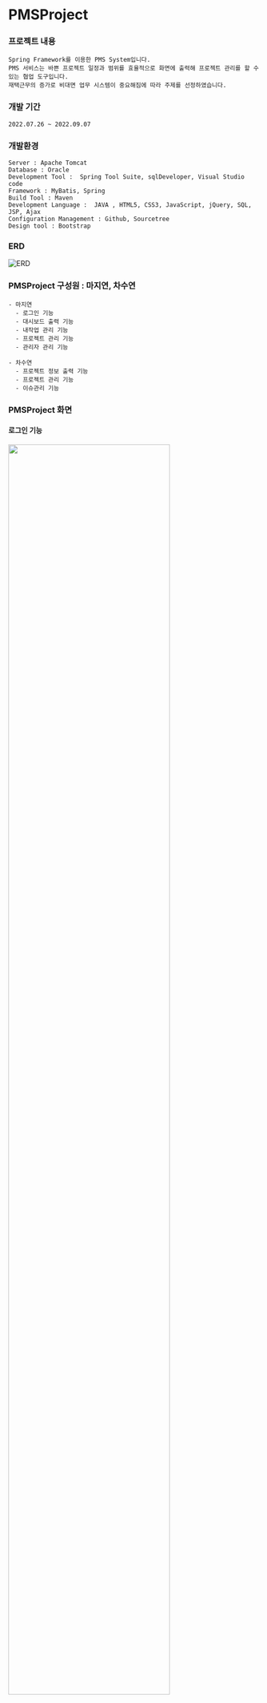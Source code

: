 #  PMSProject


### 프로젝트 내용
```
Spring Framework를 이용한 PMS System입니다. 
PMS 서비스는 바쁜 프로젝트 일정과 범위를 효율적으로 화면에 출력해 프로젝트 관리를 할 수 있는 협업 도구입니다. 
재택근무의 증가로 비대면 업무 시스템이 중요해짐에 따라 주제를 선정하였습니다.
```


### 개발 기간
```
2022.07.26 ~ 2022.09.07
```


### 개발환경  
```
Server : Apache Tomcat 
Database : Oracle
Development Tool :  Spring Tool Suite, sqlDeveloper, Visual Studio code
Framework : MyBatis, Spring
Build Tool : Maven
Development Language :  JAVA , HTML5, CSS3, JavaScript, jQuery, SQL, JSP, Ajax
Configuration Management : Github, Sourcetree 
Design tool : Bootstrap
```


### ERD
![ERD](https://user-images.githubusercontent.com/97590398/184394968-7831821d-dd34-421f-93a8-266f6b821fa7.png)


###  PMSProject 구성원 : 마지연, 차수연
```
- 마지연 
  - 로그인 기능
  - 대시보드 출력 기능
  - 내작업 관리 기능
  - 프로젝트 관리 기능
  - 관리자 관리 기능 
  
- 차수연 
  - 프로젝트 정보 출력 기능
  - 프로젝트 관리 기능
  - 이슈관리 기능
```


###  PMSProject 화면
#### 로그인 기능
<img width="80%" src="https://user-images.githubusercontent.com/104612045/189580600-188e073a-2ecd-4ae5-b0aa-2e631e15a818.gif"/>  

```
로그인 시 관리자, PL, 사원을 구분하여 왼쪽 메뉴를 다르게 출력합니다.
```

#### 대시보드 출력 기능
<img width="80%" src="https://user-images.githubusercontent.com/104612045/189579418-95eae8fe-e151-4d0e-acc1-9416edb2638c.gif"/>  

```
종합현황, 팀별현황, 개인별현황으로 프로젝트 진행 상태를 출력합니다.
각 출력 블럭에서는 링크를 통해 상세 페이지로 연결됩니다.
```

#### 관리자 기능
<img width="80%" src="https://user-images.githubusercontent.com/104612045/189577628-b32e17fc-4d96-4f1b-b54f-6bb6b1a4b1f8.gif"/>  

```
관리자로 로그인 시, 사용자 관리 메뉴에서는 사원들의 정보를 수정, 삭제, 등록할 수 있습니다.
프로젝트 관리 메뉴에서는 팀과 프로젝트를 등록하고 수정할 수 있습니다.
```

####  PL 기능
<img width="80%" src="https://user-images.githubusercontent.com/104612045/189595344-290455a4-1cd5-4e02-976a-6687ec28e21a.gif"/>  

```
PL로 로그인 시, 본인에게 할당된 프로젝트를 수정하고 팀원을 추가할 수 있습니다.
그 프로젝트의 스테이지를 수정, 삭제, 등록할 수 있는데 진행중인 작업이 있다면 삭제는 불가능합니다.
마찬가지로 해당 스테이지의 작업도 수정, 삭제, 등록할 수 있습니다.
```

#### 내작업 기능
<img width="80%" src="https://user-images.githubusercontent.com/104612045/189607773-84e25bb9-fc81-4edd-ab4c-f1d0386eca49.gif"/>  

```
본인에게 해당되는 프로젝트의 작업만 수정, 삭제, 등록할 수 있습니다.
```


### TroublShooting
```
- 마지연 : 
1. 페이지마다 로그인 계정의 정보로 화면을 출력해야 했습니다. 
DB의 테이블을 세세하게 나눠서 로그인 아이디만 가져왔을 때 controller에서 팀 이름이나 직급등 관련 정보를 가져오기 번거롭다 생각하여 처음 로그인 session에 대부분의 정보를 저장했습니다. 
하지만 쿠키에 허용되는 용량이 작으며 클라이언트가 많아질 때 문제가 되기 때문에 최소한의 정보를 저장해야 한다는 것을 알게 되었습니다.

2. 데이터를 넘기고 나서도 등록, 수정과 삭제 각각 페이지를 만들고 똑같은 데이터를 받아 사용하는 것은 똑같은 코드가 반복된다 생각하였습니다. 그
래서 한 페이지에 모달창 여러 개 구현하고 데이터를 이용하는 방식을 사용했습니다. 
또, 해당 페이지에서 데이터를 표에 출력한 후 한 개의 내용을 수정하려고 할 때, 선택된 행의 내용만을 다음 페이지로 넘기기 어려웠습니다. 
자바스크립트로 수정 버튼을 누르면 표에서 몇 번째 행을 눌렀는지 확인 후 해당 sequence 번호를 append로 input 태그를 추가해 controller에게 정보를 넘겼습니다. 
이때, 새로고침을 하지 않으면 input 태그가 계속 쌓이는 문제가 발생했습니다. 이것을 해결하기 위해 모달창은 취소 버튼으로만 닫게 수정하고 취소 버튼을 누르면 추가한 input 태그의 class를 이용해 삭제하도록 구현했습니다. 
삭제도 마찬가지로 표의 몇 행을 눌렀는지 확인 후 표에 hidden으로 숨겨둔 sequence 번호를 얻어왔습니다. 그리고 append를 이용해  sequence 번호의 삭제 page로 이동 버튼을 만들고 click 이벤트로 넘어가 삭제하도록 구현했습니다.

- 차수연 : 
첫번째 웹 프로젝트는 JSP&Servlet을 이용하였지만 이번 두번째 웹 프로젝트는 Spring Framework, Mybatis, Tiles을 사용하여 이전 프로젝트보다 코드가 훨씬 간편해지고 코드관리가 수월하다라는 것을 느꼈습니다.
```
